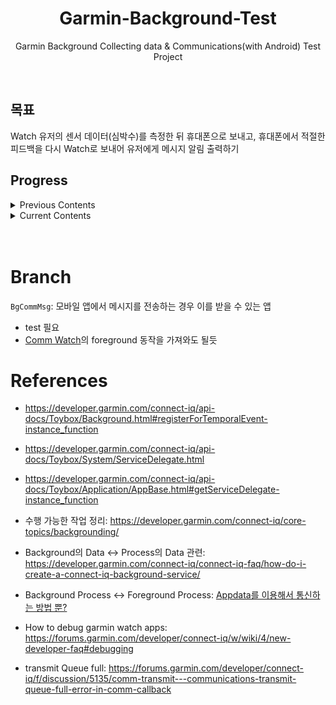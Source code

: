 <div align = "center">
   
# Garmin-Background-Test
Garmin Background Collecting data &amp; Communications(with Android) Test Project

</div>


<br>

## 목표
Watch 유저의 센서 데이터(심박수)를 측정한 뒤 휴대폰으로 보내고, 휴대폰에서 적절한 피드백을 다시 Watch로 보내어 유저에게 메시지 알림 출력하기


## Progress

<details>
<summary>Previous Contents</summary>
<div markdown = "1">

1. 백그라운드 구현 관련
    * 휴대폰이랑 연결이 안되어있어도 데이터는 계속 측정해야할 듯?
        - `phoneConnected`를 기준으로 `exit()`을 결정하면 안될 것 같음
        - `exit()`는 전체 백그라운드 프로세스를 종료하는 것 같음... 
    * ~~Background에서 Fit data Simulation~~: 가능함
    * Background에서 30초 동안 메모리의 Dictionary 변수에 심박수 기록?
        - 이걸 메모리 말고 [Application Storage](https://developer.garmin.com/connect-iq/api-docs/Toybox/Application/Storage.html)에 저장하고, 5분마다(휴대폰이 연결되어있지 않다면 연결될 때) 보내는 건? (근데 그냥 FIT data를 보낼 수 있으면 가장 좋을 것 같음)
            + [Sensor History](https://developer.garmin.com/connect-iq/api-docs/Toybox/SensorHistory.html#getHeartRateHistory-instance_function)를 가져와서 보내는 테스트 해보기
        - 저장데이터 구현 관련해서는 [여기](https://github.com/miharekar/ForecastLine/blob/master/source/ForecastLine.mc)를 참고해보면 좋을듯
        - Background에서는 메모리를 32KB 밖에 못써서 메모리 저장은 X.. 언제 연결될지도 몰라서 이건 안될듯
        - 그러면 `phoneConnected` & `5분 지남` 을 기준으로 `transmit()`을 실행
    * 기록된 변수를 휴대폰으로 보냄
    * 휴대폰으로 보낸 뒤 해당 변수 초기화
        - 초기화할 때 Key로 사용한 값도 초기화  

2. 단일 측정 동작
    * background 심박수 전송 성공
    * ~~Accel Data의 경우 센서 데이터 항목만 바꿔서 보내면 될 것 같음~~ 함수 `getAcceleration()` 추가함
    * 센서 데이터를 받지 못하는 경우 일괄적으로 `-1` 전송  

3. 30초 recording 반복 작업 관련
    * Background에서 Toybox.Timer 사용 불가
        - 어떻게 30초동안 특정 센서 데이터를 일정 간격으로 수집할 것인가?

    ```
    Error: Permission Required
    Details: Module 'Toybox.Timer' not available to 'Background'
    ```

    * Sensor History(혹은 ActivityMonitor)로 지난 Sensor 기록 받아오기
        - `while(iter != null) iter = iter.next()`이거하면 익셉션남 왜지?
        - [Sensor Core Topics](https://developer.garmin.com/connect-iq/core-topics/sensors/)에서 `Sensor.registerSensorDataListener()`를 이용해보는 건 어떨지... → 메모리 초과

    * FIT 파일 접근하는 방법?

    * 현재 시간을 받아와서([참고](https://youtu.be/DPt7rkVZG1s?t=838))
        - oldest 시간보다 30초가 초과되지 않았다면 데이터 수집
        - oldest 시간보다 30초 초과되면 데이터 수집 멈춤
        - oldest 시간의 초기화 업데이트 주기: 새롭게 이벤트가 시작될때마다? < 이걸 어떻게 맞추지?

    * 생각해보니까 Activity Recording이나... 암튼 따로 기록해서 넘길 순 없나  

4. 콜백함수 `registerSensorDataListener` 호출
    * ~~그러나 해당 콜백함수는 Background에서 실행된다고 표시되지만 실제로 앱을 나가게 되면 수집 함수가 호출되지 않음(왜?)~~
        - 센서 데이터 수집 중 앱이 종료되면 수집이 종료됨(에뮬레이터)
        - stack overflow에서 background에서의 callback함수 호출 불가에 관한 [논의](https://stackoverflow.com/questions/66377387/garmin-makewebrequest-in-background-service-delegate-can-not-wake-app-from-callb)가 있었음
        - 실제 디바이스에서 잘 됨! **에뮬레이터 상에서만 백그라운드 디버깅을 어떻게 하는지 이해가 부족했던 것으로 보임**
    * 30초 후 Temporal Background Event는 자동으로 종료되며, 5분뒤에 재실행됨
    * 실제 디바이스 & 휴대폰에서 테스트해본 결과 `transmit`이 안됨 => ~~[garmin forum](https://forums.garmin.com/developer/connect-iq/i/bug-reports/background-event-system-does-not-work) 확인 결과 메모리가 부족한 것으로 보임~~ log file을 생성하여 디버그해본 결과 transmit이 되긴 하는데 지연이 있을 때가 있음
        - 워치 앱에서 콜백함수는 주기적으로 호출을 잘 하는 것 같은데 휴대폰에서 약간의 지연이 생김
    * `for`문은 돌리면 당연히 시간 조절이 안되고 1초 안에 순식간에 많은 프레임을 반복한 뒤 종료됨

</div>
</details>

<details>
<summary>Current Contents</summary>
<div markdown = "1">

* Emulator에서 `registerSensorDataListener`의 콜백함수를 주기적으로 호출해서 `SensorData`가 측정됨
* 콜백함수 내에서 `Transmit()`을 호출, 콜백 함수 호출 주기로 데이터 전송

</div>
</details>

<br>

<br>
   
   
# Branch
`BgCommMsg`: 모바일 앱에서 메시지를 전송하는 경우 이를 받을 수 있는 앱
   - test 필요
   - [Comm Watch](https://github.com/coitloz88/connectiq-android-sdk/tree/Sample/Comm%20Watch)의 foreground 동작을 가져와도 될듯
   
# References
* <https://developer.garmin.com/connect-iq/api-docs/Toybox/Background.html#registerForTemporalEvent-instance_function>
* <https://developer.garmin.com/connect-iq/api-docs/Toybox/System/ServiceDelegate.html>
* <https://developer.garmin.com/connect-iq/api-docs/Toybox/Application/AppBase.html#getServiceDelegate-instance_function>  

* 수행 가능한 작업 정리: <https://developer.garmin.com/connect-iq/core-topics/backgrounding/>
* Background의 Data ↔ Process의 Data 관련: <https://developer.garmin.com/connect-iq/connect-iq-faq/how-do-i-create-a-connect-iq-background-service/>
* Background Process ↔ Foreground Process: [Appdata를 이용해서 통신하는 방법 뿐?](https://forums.garmin.com/developer/connect-iq/f/discussion/284157/can-i-force-a-running-background-to-quit-when-the-mainapp-starts-up)

* How to debug garmin watch apps: <https://forums.garmin.com/developer/connect-iq/w/wiki/4/new-developer-faq#debugging>
* transmit Queue full: <https://forums.garmin.com/developer/connect-iq/f/discussion/5135/comm-transmit---communications-transmit-queue-full-error-in-comm-callback>
